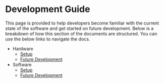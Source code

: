 # Development Guide

This page is provided to help developers become familiar with the current state of the software and get started on future development. Below is a breakdown of how this section of the documents are structured. You can use the below links to navigate the docs.

- Hardware
  - [Setup](Hardware/setup.md)
  - [Future Development](Hardware/future-development.md)
- Software
  - [Setup](Software/setup.md)
  - [Future Development](Software/future-development.md)
